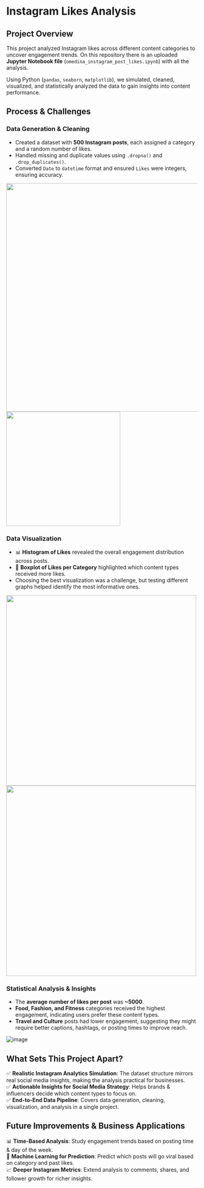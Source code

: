 # Instagram Likes Analysis

## Project Overview
This project analyzed Instagram likes across different content categories to uncover engagement trends. On this repository there is an uploaded **Jupyter Notebook file** (`omedina_instagram_post_likes.ipynb`) with all the analysis. 

Using Python (`pandas`, `seaborn`, `matplotlib`), we simulated, cleaned, visualized, and statistically analyzed the data to gain insights into content performance.

## Process & Challenges

### Data Generation & Cleaning
- Created a dataset with **500 Instagram posts**, each assigned a category and a random number of likes.
- Handled missing and duplicate values using `.dropna()` and `.drop_duplicates()`.
- Converted `Date` to `datetime` format and ensured `Likes` were integers, ensuring accuracy.
  
<img src="https://github.com/user-attachments/assets/3d03540f-c9d7-4b3c-928f-fc7f102d9a81" width="600">
<img src="https://github.com/user-attachments/assets/d7520f4c-d44b-439a-86b9-8144526e6e2f" width="300">
  
### Data Visualization
- 📊 **Histogram of Likes** revealed the overall engagement distribution across posts.
- 📌 **Boxplot of Likes per Category** highlighted which content types received more likes.
- Choosing the best visualization was a challenge, but testing different graphs helped identify the most informative ones.

<img src="https://github.com/user-attachments/assets/6a561ed3-e580-4344-8912-0ea62f03da49" width="500">
<img src="https://github.com/user-attachments/assets/70cb0073-15a8-4e28-a785-b7d310d0373c" width="500">

### Statistical Analysis & Insights
- The **average number of likes per post** was **~5000**.
- **Food, Fashion, and Fitness** categories received the highest engagement, indicating users prefer these content types.
- **Travel and Culture** posts had lower engagement, suggesting they might require better captions, hashtags, or posting times to improve reach.

![image](https://github.com/user-attachments/assets/73c40af6-b891-43bc-9c22-8b0ce7e1e2e2)


## What Sets This Project Apart?
✅ **Realistic Instagram Analytics Simulation**: The dataset structure mirrors real social media insights, making the analysis practical for businesses.  
✅ **Actionable Insights for Social Media Strategy**: Helps brands & influencers decide which content types to focus on.  
✅ **End-to-End Data Pipeline**: Covers data generation, cleaning, visualization, and analysis in a single project.  

## Future Improvements & Business Applications
📊 **Time-Based Analysis**: Study engagement trends based on posting time & day of the week.  
🤖 **Machine Learning for Prediction**: Predict which posts will go viral based on category and past likes.  
📈 **Deeper Instagram Metrics**: Extend analysis to comments, shares, and follower growth for richer insights.  
